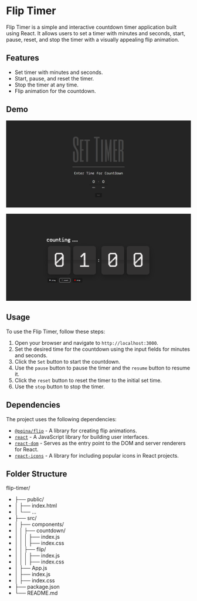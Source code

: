 # Flip Timer

Flip Timer is a simple and interactive countdown timer application built using React. It allows users to set a timer with minutes and seconds, start, pause, reset, and stop the timer with a visually appealing flip animation.

## Features

- Set timer with minutes and seconds.
- Start, pause, and reset the timer.
- Stop the timer at any time.
- Flip animation for the countdown.

## Demo

![Flip Timer Demo](./src/assets/d2.png)

![Flip Timer Demo](./src/assets/d1.png)

## Usage

To use the Flip Timer, follow these steps:

1. Open your browser and navigate to `http://localhost:3000`.
2. Set the desired time for the countdown using the input fields for minutes and seconds.
3. Click the `Set` button to start the countdown.
4. Use the `pause` button to pause the timer and the `resume` button to resume it.
5. Click the `reset` button to reset the timer to the initial set time.
6. Use the `stop` button to stop the timer.

## Dependencies

The project uses the following dependencies:

- [`@pqina/flip`](https://www.npmjs.com/package/@pqina/flip) - A library for creating flip animations.
- [`react`](https://www.npmjs.com/package/react) - A JavaScript library for building user interfaces.
- [`react-dom`](https://www.npmjs.com/package/react-dom) - Serves as the entry point to the DOM and server renderers for React.
- [`react-icons`](https://www.npmjs.com/package/react-icons) - A library for including popular icons in React projects.

## Folder Structure

flip-timer/
- ├── public/
- │ ├── index.html
- │ └── ...
- ├── src/
- │ ├── components/
- │ │ ├── countdown/
- │ │ │ ├── index.js
- │ │ │ ├── index.css
- │ │ ├── flip/
- │ │ │ ├── index.js
- │ │ │ ├── index.css
- │ ├── App.js
- │ ├── index.js
- │ ├── index.css
- ├── package.json
- └── README.md